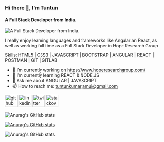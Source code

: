 ### Hi there 👋, I'm Tuntun 
####                 A Full Stack Developer from India.                              
![                A Full Stack Developer from India.                              ](https://image.freepik.com/free-vector/web-development-programmer-engineering-coding-website-augmented-reality-interface-screens-developer-project-engineer-programming-software-application-design-cartoon-illustration_107791-3863.jpg)



I really enjoy learning languages and frameworks like Angular an React, as well as working full time as a Full Stack Developer in Hope Research Group.

Skills: HTML5 | CSS3  | JAVASCRIPT | BOOTSTRAP | ANGULAR | REACT | POSTMAN | GIT | GITLAB

- 🔭 I’m currently working on https://www.hoperesearchgroup.com/ 
- 🌱 I’m currently learning REACT & NODE.JS 
- 💬 Ask me about ANGULAR | JAVASCRIPT 
- 📫 How to reach me: tuntunkumarjamui@gmail.com 


[<img src='https://cdn.jsdelivr.net/npm/simple-icons@3.0.1/icons/github.svg' alt='github' height='40'>](https://github.com/https://github.com/tuntunpandit)  [<img src='https://cdn.jsdelivr.net/npm/simple-icons@3.0.1/icons/linkedin.svg' alt='linkedin' height='40'>](https://www.linkedin.com/in/https://www.linkedin.com/in/tuntun-kumar-311866117//)  [<img src='https://cdn.jsdelivr.net/npm/simple-icons@3.0.1/icons/twitter.svg' alt='twitter' height='40'>](https://twitter.com/https://twitter.com/_KaranPandit)  [<img src='https://cdn.jsdelivr.net/npm/simple-icons@3.0.1/icons/stackoverflow.svg' alt='stackoverflow' height='40'>](https://stackoverflow.com/users/https://stackoverflow.com/users/8925157/karan)  



![Anurag's GitHub stats](https://github-readme-stats.vercel.app/api?username=tuntunpandit&show_icons=true&theme=radical)

[![Anurag's GitHub stats](https://github-readme-stats.vercel.app/api?username=tuntunpandit)](https://github.com/anuraghazra/github-readme-stats)

![Anurag's GitHub stats](https://github-readme-stats.vercel.app/api?username=tuntunpandit&show_icons=true)

